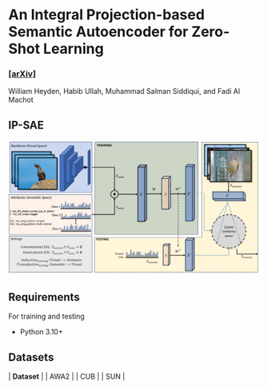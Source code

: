 # An Integral Projection-based Semantic Autoencoder for Zero-Shot Learning
### [[arXiv]](TBD)


William Heyden, Habib Ullah, Muhammad Salman Siddiqui, and Fadi Al Machot

## IP-SAE
![Figure](figure-1.png)


## Requirements
For training and testing
* Python 3.10+  

## Datasets
| **Dataset** |
| AWA2    |
| CUB     |
| SUN     |
